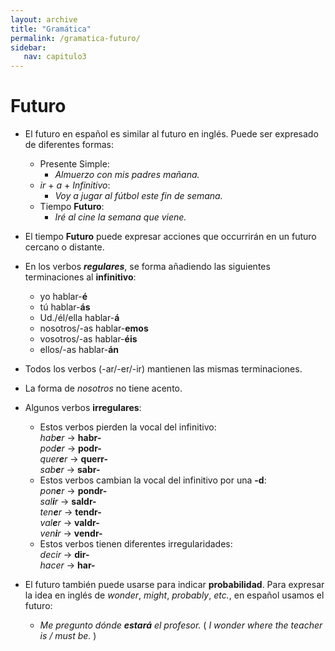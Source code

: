 ```yaml
---
layout: archive
title: "Gramática"
permalink: /gramatica-futuro/
sidebar:
   nav: capitulo3
---
```


# Futuro
- El futuro en español es similar al futuro en inglés. Puede ser expresado de diferentes formas:
   - Presente Simple:
      - _Almuerzo con mis padres mañana._
   - _ir_ + _a_ + _Infinitivo_:
      - _Voy a jugar al fútbol este fin de semana._
   - Tiempo **Futuro**:
      - _Iré al cine la semana que viene._

- El tiempo **Futuro** puede expresar acciones que occurrirán en un futuro cercano o distante.

- En los verbos **_regulares_**, se forma añadiendo las siguientes terminaciones al **infinitivo**:
   - yo hablar-**é**
   - tú hablar-**ás**
   - Ud./él/ella hablar-**á**
   - nosotros/-as hablar-**emos**
   - vosotros/-as hablar-**éis**
   - ellos/-as hablar-**án**

- Todos los verbos (-ar/-er/-ir) mantienen las mismas terminaciones.

- La forma de _nosotros_ no tiene acento.

- Algunos verbos **irregulares**:
   - Estos verbos pierden la vocal del infinitivo:  
   _hab**e**r_ -> **habr-**   
   _pod**e**r_ -> **podr-**  
   _quer**e**r_ -> **querr-**  
   _sab**e**r_ -> **sabr-**  
   - Estos verbos cambian la vocal del infinitivo por una **-d**:   
   _pon**e**r_ -> **pondr-**   
   _sal**i**r_ -> **saldr-**   
   _ten**e**r_ -> **tendr-**   
   _val**e**r_ -> **valdr-**   
   _ven**i**r_ -> **vendr-**   
   - Estos verbos tienen diferentes irregularidades:   
   _decir_ -> **dir-**    
   _hacer_ -> **har-**    

- El futuro también puede usarse para indicar **probabilidad**. Para expresar la idea en inglés de _wonder_, _might_, _probably_, _etc._, en español usamos el futuro:
   - _Me pregunto dónde **estará** el profesor._ ( _I wonder where the teacher is / must be._ )
